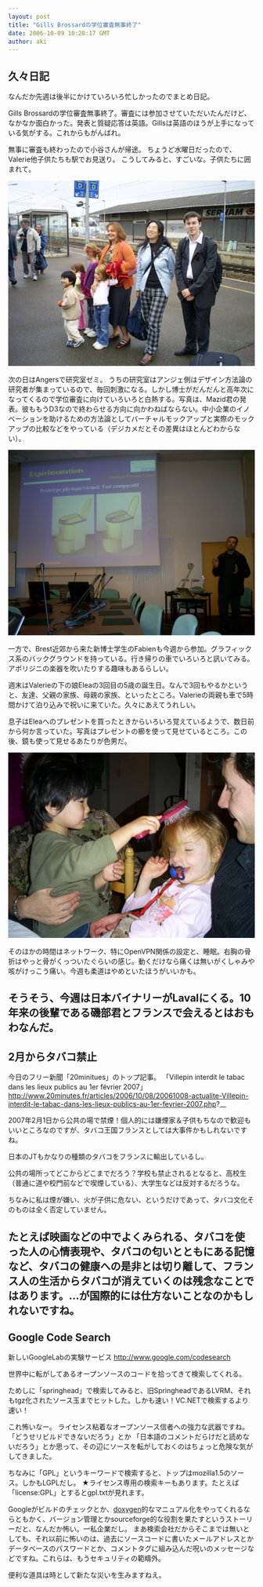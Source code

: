 ```yaml
---
layout: post
title: "Gills Brossardの学位審査無事終了"
date: 2006-10-09 10:28:17 GMT
author: aki
---
```

## 久々日記
なんだか先週は後半にかけていろいろ忙しかったのでまとめ日記。

Gills Brossardの学位審査無事終了。審査には参加させていただいたんだけど、なかなか面白かった。発表と質疑応答は英語。Gillsは英語のほうが上手になっている気がする。これからもがんばれ。

無事に審査も終わったので小谷さんが帰途。
ちょうど水曜日だったので、Valerie他子供たちも駅でお見送り。
こうしてみると、すごいな。子供たちに囲まれて。


![S5030922.JPG](/assets/2006/S5030922.JPG)



次の日はAngersで研究室ゼミ。
うちの研究室はアンジェ側はデザイン方法論の研究者が集まっているので、毎回刺激になる。しかし博士がだんだんと高年次になってくるので学位審査に向けていろいろと白熱する。写真は、Mazid君の発表。彼ももうD3なので終わらせる方向に向かわねばならない。中小企業のイノベーションを助けるための方法論としてバーチャルモックアップと実際のモックアップの比較などをやっている（デジカメだとその差異はほとんどわからない）。


![S5030927.JPG](/assets/2006/S5030927.JPG)




一方で、Brest近郊から来た新博士学生のFabienも今週から参加。グラフィックス系のバックグラウンドを持っている。行き帰りの車でいろいろと訊いてみる。アボリジニの楽器を吹いたりする趣味もあるらしい。


週末はValerieの下の娘Eleaの3回目の5歳の誕生日。なんで3回もやるかというと、友達、父親の家族、母親の家族、といったところ。Valerieの両親も車で5時間かけて泊り込みで祝いに来ていた。久々にあえてうれしい。

息子はEleaへのプレゼントを買ったときからいろいろ覚えているようで、数日前から何か言っていた。写真はプレゼントの櫛を使って見せているところ。この後、鏡も使って見せるあたりが色男だ。


![S5030931.JPG](/assets/2006/S5030931.JPG)


そのほかの時間はネットワーク、特にOpenVPN関係の設定と、睡眠。右胸の骨折はやっと骨がくっついたぐらいの感じ。動くだけなら痛くは無いがくしゃみや咳がけっこう痛い。今週も柔道はやめといたほうがいいかも。


そうそう、今週は日本バイナリーがLavalにくる。10年来の後輩である磯部君とフランスで会えるとはおもわなんだ。
----
## 2月からタバコ禁止

今日のフリー新聞「20minitues」のトップ記事。
「Villepin interdit le tabac dans les lieux publics au 1er février 2007」
http://www.20minutes.fr/articles/2006/10/08/20061008-actualite-Villepin-interdit-le-tabac-dans-les-lieux-publics-au-1er-fevrier-2007.php?__

2007年2月1日から公共の場で禁煙！個人的には嫌煙家＆子供もちなので歓迎もいいところなのですが、タバコ王国フランスとしては大事件かもしれないですね。

日本のJTもかなりの種類のタバコをフランスに輸出しているし。

公共の場所ってどこからどこまでだろう？学校も禁止されるとなると、高校生（普通に道や校門前などで喫煙している）、大学生などは反対するだろうな。

ちなみに私は煙が嫌い、火が子供に危ない、というだけであって、タバコ文化そのものは全く否定していません。

たとえば映画などの中でよくみられる、タバコを使った人の心情表現や、タバコの匂いとともにある記憶など、タバコの健康への是非とは切り離して、フランス人の生活からタバコが消えていくのは残念なことではあります。…が国際的には仕方ないことなのかもしれないですね。
----
## Google Code Search

新しいGoogleLabの実験サービス
http://www.google.com/codesearch

世界中に転がしてあるオープンソースのコードを拾ってきて検索してくれる。

ためしに「springhead」で検索してみると、旧SpringheadであるLVRM、それもtgz化されたソース玉までヒットした。しかも速い！VC.NETで検索するより速い！

これ怖いなー。
ライセンス粘着なオープンソース信者への強力な武器ですね。
「どうせリビルドできないだろう」とか
「日本語のコメントだらけだと読めないだろう」とか思って、その辺にソースを転がしておくのはちょっと危険な気がしてきました。

ちなみに「GPL」というキーワードで検索すると、トップはmozilla1.5のソース。しかもLGPLだし。
★ライセンス専用の検索キーもあります。たとえば「license:GPL」とするとgpl.txtが見れます。

Googleがビルドのチェックとか、[doxygen](https://ja.wikipedia.org/wiki/Doxygen)的なマニュアル化をやってくれるならともかく、バージョン管理とかsourceforge的な役割を果たすというストーリーだと、なんだか怖い。一私企業だし。
まあ検索会社だからそこまでは無いとしても、それ以前に怖いのは、過去にソースコードに書いたメールアドレスとかデータベースのパスワードとか、コメントタグに組み込んだ呪いのメッセージなどですね。これらは、もうセキュリティの範疇外。

便利な道具は時として新たな災いを生みますねえ。

